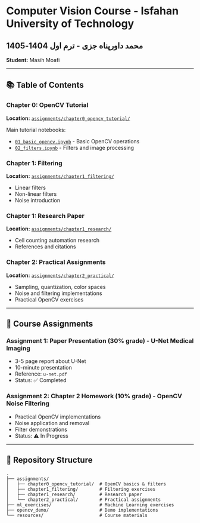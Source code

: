 # Computer Vision Course - Isfahan University of Technology
## محمد داورپناه جزی - ترم اول 1404-1405

**Student:** Masih Moafi

---

## 📚 Table of Contents

### Chapter 0: OpenCV Tutorial
**Location:** [`assignments/chapter0_opencv_tutorial/`](assignments/chapter0_opencv_tutorial/)

Main tutorial notebooks:
- [`01_basic_opencv.ipynb`](assignments/chapter0_opencv_tutorial/01_basic_opencv.ipynb) - Basic OpenCV operations
- [`02_filters.ipynb`](assignments/chapter0_opencv_tutorial/02_filters.ipynb) - Filters and image processing

### Chapter 1: Filtering
**Location:** [`assignments/chapter1_filtering/`](assignments/chapter1_filtering/)
- Linear filters
- Non-linear filters
- Noise introduction

### Chapter 1: Research Paper
**Location:** [`assignments/chapter1_research/`](assignments/chapter1_research/)
- Cell counting automation research
- References and citations

### Chapter 2: Practical Assignments
**Location:** [`assignments/chapter2_practical/`](assignments/chapter2_practical/)
- Sampling, quantization, color spaces
- Noise and filtering implementations
- Practical OpenCV exercises

---

## 🎯 Course Assignments

### Assignment 1: Paper Presentation (30% grade) - U-Net Medical Imaging
- 3-5 page report about U-Net
- 10-minute presentation
- Reference: `u-net.pdf`
- Status: ✅ Completed

### Assignment 2: Chapter 2 Homework (10% grade) - OpenCV Noise Filtering
- Practical OpenCV implementations
- Noise application and removal
- Filter demonstrations
- Status: ⚠️ In Progress

---

## 📁 Repository Structure

```
.
├── assignments/
│   ├── chapter0_opencv_tutorial/  # OpenCV basics & filters
│   ├── chapter1_filtering/        # Filtering exercises
│   ├── chapter1_research/         # Research paper
│   └── chapter2_practical/        # Practical assignments
├── ml_exercises/                  # Machine Learning exercises
├── opencv_demo/                   # Demo implementations
└── resources/                     # Course materials
```